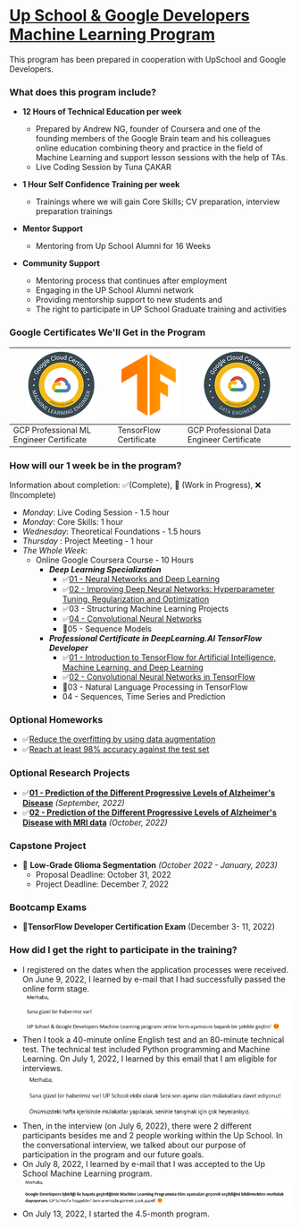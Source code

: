 # [Up School & Google Developers Machine Learning Program](https://www.upschool.io/google-ml-program%C4%B1)

This program has been prepared in cooperation with UpSchool and Google Developers.

### What does this program include?

- **12 Hours of Technical Education per week**
  - Prepared by Andrew NG, founder of Coursera and one of the founding members of the Google Brain team and his colleagues online education combining theory and practice in the field of Machine Learning and support lesson sessions with the help of TAs.
  - Live Coding Session by Tuna ÇAKAR

- **1 Hour Self Confidence Training per week**
  - Trainings where we will gain Core Skills; CV preparation, interview preparation trainings

- **Mentor Support**
  - Mentoring from Up School Alumni for 16 Weeks

- **Community Support**
  - Mentoring process that continues after employment
  - Engaging in the UP School Alumni network
  - Providing mentorship support to new students and
  - The right to participate in UP School Graduate training and activities
  
### Google Certificates We'll Get in the Program

| ![Google Cloud Certified - Data Engineer](Pictures/gcp_ml_engineer.png) | ![TensorFlow Certificate](Pictures/tf.png) | ![Google Cloud Certified Data Engineer](Pictures/gcp_data_engineer.png) |
|-------------------------------------------------------------------------|--------------------------------------------|-------------------------------------------------------------------------|
| GCP Professional ML Engineer Certificate                                | TensorFlow Certificate                     | GCP Professional Data Engineer Certificate                              |

### How will our 1 week be in the program?

Information about completion: ✅(Complete), 🚧 (Work in Progress), ❌ (Incomplete)

- _Monday_: Live Coding Session - 1.5 hour
- _Monday_: Core Skills: 1 hour
- _Wednesday_: Theoretical Foundations - 1.5 hours
- _Thursday_ : Project Meeting - 1 hour
- _The Whole Week_:
  - Online Google Coursera Course - 10 Hours
    - ***Deep Learning Specialization***
      - ✅[01 - Neural Networks and Deep Learning](https://github.com/edaaydinea/UpSchool-Google-Developers-Machine-Learning-Program/tree/main/Deep%20Learning%20Specialization/01%20-%20Neural%20Networks%20-%20Deep%20Learning)
      - ✅[02 - Improving Deep Neural Networks: Hyperparameter Tuning, Regularization and Optimization](https://github.com/edaaydinea/UpSchool-Google-Developers-Machine-Learning-Program/tree/main/Deep%20Learning%20Specialization/02%20-%20Improving%20Deep%20Neural%20Networks%20Hyperparameter%20Tuning%2C%20Regularization%20and%20Optimization)
      - ✅03 - Structuring Machine Learning Projects
      - ✅[04 - Convolutional Neural Networks](https://github.com/edaaydinea/UpSchool-Google-Developers-Machine-Learning-Program/blob/54ff6b96781bc6339df6e0d42e7a49bf27199cb2/Deep%20Learning%20Specialization/04%20-%20Convolutional%20Neural%20Networks)
      - 🚧05 - Sequence Models
    - ***Professional Certificate in DeepLearning.AI TensorFlow Developer***
      - ✅[01 - Introduction to TensorFlow for Artificial Intelligence, Machine Learning, and Deep Learning](https://github.com/edaaydinea/UpSchool-Google-Developers-Machine-Learning-Program/blob/d17b680840c89eddbbb86d84f068b081589f6610/TensorFlow%20Developer%20Professional%20Certificate/01%20-%20Introduction%20to%20TensorFlow%20for%20AI,%20ML%20and%20DL)
      - ✅[02 - Convolutional Neural Networks in TensorFlow](https://github.com/edaaydinea/UpSchool-Google-Developers-Machine-Learning-Program/blob/aa8174f3711d79b11615982e9b2d3dfd84722019/TensorFlow%20Developer%20Professional%20Certificate/02%20-%20CNN%20in%20TensorFlow)
      - 🚧03 - Natural Language Processing in TensorFlow
      - 04 - Sequences, Time Series and Prediction

### Optional Homeworks
- ✅[Reduce the overfitting by using data augmentation](https://github.com/edaaydinea/UpSchool-Google-Developers-Machine-Learning-Program/blob/59bf9b27512747ad647b7285d2ab7099efc56dfe/Homeworks/1_image_classification_part2.ipynb)
- ✅[Reach at least 98% accuracy against the test set](https://github.com/edaaydinea/UpSchool-Google-Developers-Machine-Learning-Program/blob/aa8174f3711d79b11615982e9b2d3dfd84722019/Homeworks/2_Multi_class_classification_with_MNIST.ipynb)

### Optional Research Projects
- ✅[**01 - Prediction of the Different Progressive Levels of Alzheimer's Disease**](https://github.com/edaaydinea/Prediction-of-the-Different-Progressive-Levels-of-Alzheimer-s-Disease) _(September, 2022)_
- ✅[**02 - Prediction of the Different Progressive Levels of Alzheimer's Disease with MRI data**](https://github.com/edaaydinea/Prediction-of-the-Different-Progressive-Levels-of-Alzheimer-s-Disease-with-MRI-data) _(October, 2022)_

### Capstone Project

- 🚧 **Low-Grade Glioma Segmentation** _(October 2022 - January, 2023)_
  - Proposal Deadline: October 31, 2022
  - Project Deadline: December 7, 2022
  
### Bootcamp Exams

- 🚧**TensorFlow Developer Certification Exam** (December 3- 11, 2022)

### How did I get the right to participate in the training?

- I registered on the dates when the application processes were received. On June 9, 2022, I learned by e-mail that I had successfully passed the online form stage.
 ![](Stage_Pictures/01_online_form_result.png)
- Then I took a 40-minute online English test and an 80-minute technical test. The technical test included Python programming and Machine Learning. On July 1, 2022, I learned by this email that I am eligible for interviews.
  ![](Stage_Pictures/02_technical_test_result.png)
- Then, in the interview (on July 6, 2022), there were 2 different participants besides me and 2 people working within the Up School. In the conversational interview, we talked about our purpose of participation in the program and our future goals.
- On July 8, 2022, I learned by e-mail that I was accepted to the Up School Machine Learning program.
  ![](Stage_Pictures/03_interview_result.png)
- On July 13, 2022, I started the 4.5-month program.
